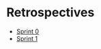 # Retrospectives
* [Sprint 0](https://reetro-io.herokuapp.com/board/5e66660dbde6b1001714f263/5e66660dbde6b1001714f265)
* [Sprint 1](https://reetro-io.herokuapp.com/board/5e66660dbde6b1001714f263/5e78d53b337a1f001639d423)